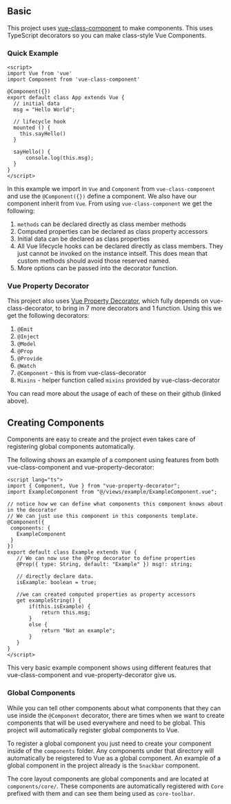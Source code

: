 ## Basic

This project uses [vue-class-component](https://github.com/vuejs/vue-class-component) to make components. This uses TypeScript decorators so you can make class-style Vue Components.

### Quick Example

```
<script>
import Vue from 'vue'
import Component from 'vue-class-component'

@Component({})
export default class App extends Vue {
  // initial data
  msg = "Hello World";

  // lifecycle hook
  mounted () {
    this.sayHello()
  }

  sayHello() {
      console.log(this.msg);
  }
}
</script>
```

In this example we import in `Vue` and `Component` from `vue-class-component` and use the `@Component({})` define a component. We also have our component inherit from `Vue`. From using `vue-class-component` we get the following:

1.  `methods` can be declared directly as class member methods
2.  Computed properties can be declared as class property accessors
3.  Initial data can be declared as class properties
4.  All Vue lifecycle hooks can be declared directly as class members. They just cannot be invoked on the instance intself. This does mean that custom methods should avoid those reserved named.
5.  More options can be passed into the decorator function.

### Vue Property Decorator

This project also uses [Vue Property Decorator](https://github.com/kaorun343/vue-property-decorator), which fully depends on vue-class-decorator, to bring in 7 more decorators and 1 function. Using this we get the following decorators:

1.  `@Emit`
2.  `@Inject`
3.  `@Model`
4.  `@Prop`
5.  `@Provide`
6.  `@Watch`
7.  `@Component` - this is from vue-class-decorator
8.  `Mixins` - helper function called `mixins` provided by vue-class-decorator

You can read more about the usage of each of these on their github (linked above).

## Creating Components

Components are easy to create and the project even takes care of registering global components automatically.

The following shows an example of a component using features from both vue-class-component and vue-property-decorator:

```
<script lang="ts">
import { Component, Vue } from "vue-property-decorator";
import ExampleComponent from "@/views/example/ExampleComponent.vue";

// notice how we can define what components this component knows about in the decorator
// We can just use this component in this components template.
@Component({
 components: {
   ExampleComponent
 }
})
export default class Example extends Vue {
   // We can now use the @Prop decorator to define properties
   @Prop({ type: String, default: "Example" }) msg!: string;

   // directly declare data.
   isExample: boolean = true;

   //we can created computed properties as property accessors
   get exampleString() {
       if(this.isExample) {
           return this.msg;
       }
       else {
           return "Not an example";
       }
   }
}
</script>
```

This very basic example component shows using different features that vue-class-component and vue-property-decorator give us.

### Global Components

While you can tell other components about what components that they can use inside the `@Component` decorator, there are times when we want to create components that will be used everywhere and need to be global. This project will automatically register global components to Vue.

To register a global component you just need to create your component inside of the `components` folder. Any components under that directory will automatically be reigstered to Vue as a global component. An example of a global component in the project already is the `Snackbar` component.

The core layout components are global components and are located at `components/core/`. These components are automatically registered with `Core` prefixed with them and can see them being used as `core-toolbar`.
